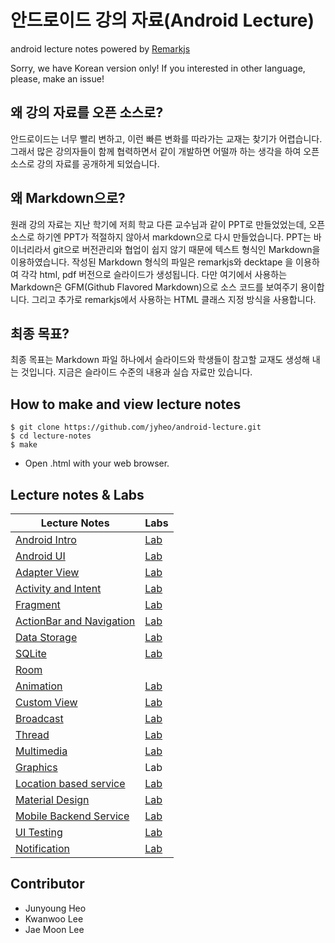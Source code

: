 # 안드로이드 강의 자료(Android Lecture)
android lecture notes powered by [Remarkjs](https://github.com/gnab/remark)

Sorry, we have Korean version only! If you interested in other language, please, make an issue!

## 왜 강의 자료를 오픈 소스로?
안드로이드는 너무 빨리 변하고, 이런 빠른 변화를 따라가는 교재는 찾기가 어렵습니다. 그래서 많은 강의자들이 함께 협력하면서 같이 개발하면 어떨까 하는 생각을 하여 오픈 소스로 강의 자료를 공개하게 되었습니다.

## 왜 Markdown으로?
원래 강의 자료는 지난 학기에 저희 학교 다른 교수님과 같이 PPT로 만들었었는데, 오픈 소스로 하기엔 PPT가 적절하지 않아서 markdown으로 다시 만들었습니다. PPT는 바이너리라서 git으로 버전관리와 협업이 쉽지 않기 때문에 텍스트 형식인 Markdown을 이용하였습니다.
작성된 Markdown 형식의 파일은 remarkjs와 decktape 을 이용하여 각각 html, pdf 버전으로 슬라이드가 생성됩니다.
다만 여기에서 사용하는 Markdown은 GFM(Github Flavored Markdown)으로 소스 코드를 보여주기 용이합니다.
그리고 추가로 remarkjs에서 사용하는 HTML 클래스 지정 방식을 사용합니다.

## 최종 목표?
최종 목표는 Markdown 파일 하나에서 슬라이드와 학생들이 참고할 교재도 생성해 내는 것입니다. 지금은 슬라이드 수준의 내용과 실습 자료만 있습니다.

## How to make and view lecture notes
```
$ git clone https://github.com/jyheo/android-lecture.git
$ cd lecture-notes
$ make
```
* Open .html with your web browser.

## Lecture notes & Labs

Lecture Notes | Labs
--------------|------------------
[Android Intro](https://jyheo.github.io/android-lecture/lecture-notes/android-intro.html) | [Lab](https://jyheo.github.io/android-lecture/labs/android-intro-lab.html)
[Android UI](https://jyheo.github.io/android-lecture/lecture-notes/android-ui.html) | [Lab](https://jyheo.github.io/android-lecture/labs/android-ui-lab.html)
[Adapter View](https://jyheo.github.io/android-lecture/lecture-notes/adapter-view.html) | [Lab](https://jyheo.github.io/android-lecture/labs/adapter-view-lab.html)
[Activity and Intent](https://jyheo.github.io/android-lecture/lecture-notes/activity-intent.html) | [Lab](https://jyheo.github.io/android-lecture/labs/activity-intent-lab.html)
[Fragment](https://jyheo.github.io/android-lecture/lecture-notes/fragment.html) | [Lab](https://jyheo.github.io/android-lecture/labs/fragment-lab.html)
[ActionBar and Navigation](https://jyheo.github.io/android-lecture/lecture-notes/actionbar-navigation.html) | [Lab](https://jyheo.github.io/android-lecture/labs/actionbar-navigation-lab.html)
[Data Storage](https://jyheo.github.io/android-lecture/lecture-notes/data-storage.html) | [Lab](https://jyheo.github.io/android-lecture/labs/data-storage-lab.html)
[SQLite](https://jyheo.github.io/android-lecture/lecture-notes/sqlite.html)  | [Lab](https://jyheo.github.io/android-lecture/labs/sqlite-lab.html)
[Room](https://jyheo.github.io/android-lecture/lecture-notes/room.html) | 
[Animation](https://jyheo.github.io/android-lecture/lecture-notes/animation.html) | [Lab](https://jyheo.github.io/android-lecture/labs/animation-lab.html)
[Custom View](https://jyheo.github.io/android-lecture/lecture-notes/custom-view.html) | [Lab](https://jyheo.github.io/android-lecture/labs/custom-view-lab.html)
[Broadcast](https://jyheo.github.io/android-lecture/lecture-notes/broadcast.html) | [Lab](https://jyheo.github.io/android-lecture/labs/broadcast-lab.html)
[Thread](https://jyheo.github.io/android-lecture/lecture-notes/thread.html) | [Lab](https://jyheo.github.io/android-lecture/labs/thread-lab.html)
[Multimedia](https://jyheo.github.io/android-lecture/lecture-notes/multimedia.html) | [Lab](https://jyheo.github.io/android-lecture/labs/multimedia-lab.html)
[Graphics](https://jyheo.github.io/android-lecture/lecture-notes/graphics.html) | Lab
[Location based service](https://jyheo.github.io/android-lecture/lecture-notes/location.html) | [Lab](https://jyheo.github.io/android-lecture/labs/location-lab.html)
[Material Design](https://jyheo.github.io/android-lecture/lecture-notes/material-design.html) | [Lab](https://jyheo.github.io/android-lecture/labs/material-design-lab.html)
[Mobile Backend Service](https://jyheo.github.io/android-lecture/lecture-notes/mobile-backend.html) | [Lab](https://jyheo.github.io/android-lecture/labs/mobile-backend-lab.html)
[UI Testing](https://jyheo.github.io/android-lecture/lecture-notes/ui-testing.html) | [Lab](https://jyheo.github.io/android-lecture/labs/debug-testing.html)
[Notification](https://jyheo.github.io/android-lecture/lecture-notes/notification.html) | [Lab](https://jyheo.github.io/android-lecture/labs/notification-lab.html)

## Contributor
* Junyoung Heo
* Kwanwoo Lee
* Jae Moon Lee
